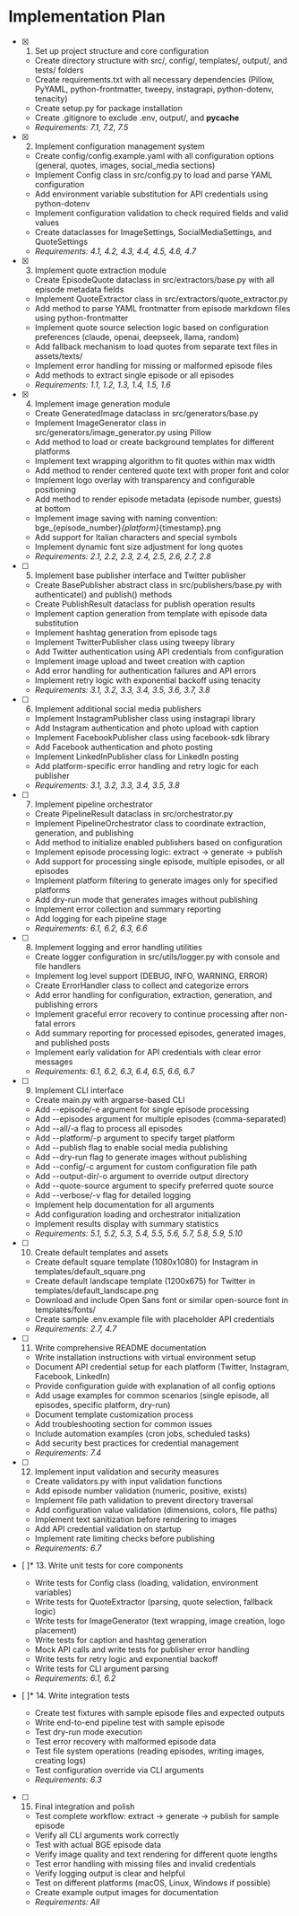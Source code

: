 # Implementation Plan

- [x] 1. Set up project structure and core configuration
  - Create directory structure with src/, config/, templates/, output/, and tests/ folders
  - Create requirements.txt with all necessary dependencies (Pillow, PyYAML, python-frontmatter, tweepy, instagrapi, python-dotenv, tenacity)
  - Create setup.py for package installation
  - Create .gitignore to exclude .env, output/, and __pycache__
  - _Requirements: 7.1, 7.2, 7.5_

- [x] 2. Implement configuration management system
  - Create config/config.example.yaml with all configuration options (general, quotes, images, social_media sections)
  - Implement Config class in src/config.py to load and parse YAML configuration
  - Add environment variable substitution for API credentials using python-dotenv
  - Implement configuration validation to check required fields and valid values
  - Create dataclasses for ImageSettings, SocialMediaSettings, and QuoteSettings
  - _Requirements: 4.1, 4.2, 4.3, 4.4, 4.5, 4.6, 4.7_

- [x] 3. Implement quote extraction module
  - Create EpisodeQuote dataclass in src/extractors/base.py with all episode metadata fields
  - Implement QuoteExtractor class in src/extractors/quote_extractor.py
  - Add method to parse YAML frontmatter from episode markdown files using python-frontmatter
  - Implement quote source selection logic based on configuration preferences (claude, openai, deepseek, llama, random)
  - Add fallback mechanism to load quotes from separate text files in assets/texts/
  - Implement error handling for missing or malformed episode files
  - Add methods to extract single episode or all episodes
  - _Requirements: 1.1, 1.2, 1.3, 1.4, 1.5, 1.6_

- [x] 4. Implement image generation module
  - Create GeneratedImage dataclass in src/generators/base.py
  - Implement ImageGenerator class in src/generators/image_generator.py using Pillow
  - Add method to load or create background templates for different platforms
  - Implement text wrapping algorithm to fit quotes within max width
  - Add method to render centered quote text with proper font and color
  - Implement logo overlay with transparency and configurable positioning
  - Add method to render episode metadata (episode number, guests) at bottom
  - Implement image saving with naming convention: bge_{episode_number}_{platform}_{timestamp}.png
  - Add support for Italian characters and special symbols
  - Implement dynamic font size adjustment for long quotes
  - _Requirements: 2.1, 2.2, 2.3, 2.4, 2.5, 2.6, 2.7, 2.8_

- [ ] 5. Implement base publisher interface and Twitter publisher
  - Create BasePublisher abstract class in src/publishers/base.py with authenticate() and publish() methods
  - Create PublishResult dataclass for publish operation results
  - Implement caption generation from template with episode data substitution
  - Implement hashtag generation from episode tags
  - Implement TwitterPublisher class using tweepy library
  - Add Twitter authentication using API credentials from configuration
  - Implement image upload and tweet creation with caption
  - Add error handling for authentication failures and API errors
  - Implement retry logic with exponential backoff using tenacity
  - _Requirements: 3.1, 3.2, 3.3, 3.4, 3.5, 3.6, 3.7, 3.8_

- [ ] 6. Implement additional social media publishers
  - Implement InstagramPublisher class using instagrapi library
  - Add Instagram authentication and photo upload with caption
  - Implement FacebookPublisher class using facebook-sdk library
  - Add Facebook authentication and photo posting
  - Implement LinkedInPublisher class for LinkedIn posting
  - Add platform-specific error handling and retry logic for each publisher
  - _Requirements: 3.1, 3.2, 3.3, 3.4, 3.5, 3.8_

- [ ] 7. Implement pipeline orchestrator
  - Create PipelineResult dataclass in src/orchestrator.py
  - Implement PipelineOrchestrator class to coordinate extraction, generation, and publishing
  - Add method to initialize enabled publishers based on configuration
  - Implement episode processing logic: extract → generate → publish
  - Add support for processing single episode, multiple episodes, or all episodes
  - Implement platform filtering to generate images only for specified platforms
  - Add dry-run mode that generates images without publishing
  - Implement error collection and summary reporting
  - Add logging for each pipeline stage
  - _Requirements: 6.1, 6.2, 6.3, 6.6_

- [ ] 8. Implement logging and error handling utilities
  - Create logger configuration in src/utils/logger.py with console and file handlers
  - Implement log level support (DEBUG, INFO, WARNING, ERROR)
  - Create ErrorHandler class to collect and categorize errors
  - Add error handling for configuration, extraction, generation, and publishing errors
  - Implement graceful error recovery to continue processing after non-fatal errors
  - Add summary reporting for processed episodes, generated images, and published posts
  - Implement early validation for API credentials with clear error messages
  - _Requirements: 6.1, 6.2, 6.3, 6.4, 6.5, 6.6, 6.7_

- [ ] 9. Implement CLI interface
  - Create main.py with argparse-based CLI
  - Add --episode/-e argument for single episode processing
  - Add --episodes argument for multiple episodes (comma-separated)
  - Add --all/-a flag to process all episodes
  - Add --platform/-p argument to specify target platform
  - Add --publish flag to enable social media publishing
  - Add --dry-run flag to generate images without publishing
  - Add --config/-c argument for custom configuration file path
  - Add --output-dir/-o argument to override output directory
  - Add --quote-source argument to specify preferred quote source
  - Add --verbose/-v flag for detailed logging
  - Implement help documentation for all arguments
  - Add configuration loading and orchestrator initialization
  - Implement results display with summary statistics
  - _Requirements: 5.1, 5.2, 5.3, 5.4, 5.5, 5.6, 5.7, 5.8, 5.9, 5.10_

- [ ] 10. Create default templates and assets
  - Create default square template (1080x1080) for Instagram in templates/default_square.png
  - Create default landscape template (1200x675) for Twitter in templates/default_landscape.png
  - Download and include Open Sans font or similar open-source font in templates/fonts/
  - Create sample .env.example file with placeholder API credentials
  - _Requirements: 2.7, 4.7_

- [ ] 11. Write comprehensive README documentation
  - Write installation instructions with virtual environment setup
  - Document API credential setup for each platform (Twitter, Instagram, Facebook, LinkedIn)
  - Provide configuration guide with explanation of all config options
  - Add usage examples for common scenarios (single episode, all episodes, specific platform, dry-run)
  - Document template customization process
  - Add troubleshooting section for common issues
  - Include automation examples (cron jobs, scheduled tasks)
  - Add security best practices for credential management
  - _Requirements: 7.4_

- [ ] 12. Implement input validation and security measures
  - Create validators.py with input validation functions
  - Add episode number validation (numeric, positive, exists)
  - Implement file path validation to prevent directory traversal
  - Add configuration value validation (dimensions, colors, file paths)
  - Implement text sanitization before rendering to images
  - Add API credential validation on startup
  - Implement rate limiting checks before publishing
  - _Requirements: 6.7_

- [ ]* 13. Write unit tests for core components
  - Write tests for Config class (loading, validation, environment variables)
  - Write tests for QuoteExtractor (parsing, quote selection, fallback logic)
  - Write tests for ImageGenerator (text wrapping, image creation, logo placement)
  - Write tests for caption and hashtag generation
  - Mock API calls and write tests for publisher error handling
  - Write tests for retry logic and exponential backoff
  - Write tests for CLI argument parsing
  - _Requirements: 6.1, 6.2_

- [ ]* 14. Write integration tests
  - Create test fixtures with sample episode files and expected outputs
  - Write end-to-end pipeline test with sample episode
  - Test dry-run mode execution
  - Test error recovery with malformed episode data
  - Test file system operations (reading episodes, writing images, creating logs)
  - Test configuration override via CLI arguments
  - _Requirements: 6.3_

- [ ] 15. Final integration and polish
  - Test complete workflow: extract → generate → publish for sample episode
  - Verify all CLI arguments work correctly
  - Test with actual BGE episode data
  - Verify image quality and text rendering for different quote lengths
  - Test error handling with missing files and invalid credentials
  - Verify logging output is clear and helpful
  - Test on different platforms (macOS, Linux, Windows if possible)
  - Create example output images for documentation
  - _Requirements: All_
